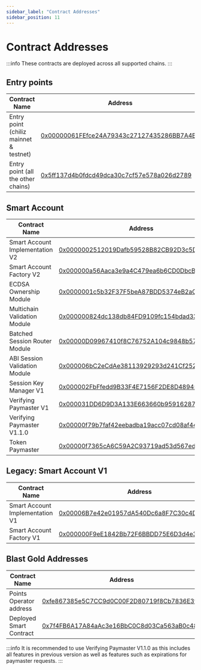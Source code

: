 ```yaml
---
sidebar_label: "Contract Addresses"
sidebar_position: 11
---
```


# Contract Addresses

:::info
These contracts are deployed across all supported chains.
:::

## Entry points

| Contract Name                   | Address                                    |
| ------------------------------- | ------------------------------------------ |
| Entry point (chiliz mainnet & testnet) | [0x00000061FEfce24A79343c27127435286BB7A4E1](https://scan.chiliz.com/address/0x00000061FEfce24A79343c27127435286BB7A4E1/contracts#address-tabs) |
| Entry point (all the other chains)      | [0x5ff137d4b0fdcd49dca30c7cf57e578a026d2789](https://contractscan.xyz/contract/0x5ff137d4b0fdcd49dca30c7cf57e578a026d2789) |

## Smart Account

| Contract Name                   | Address                                    |
| ------------------------------- | ------------------------------------------ |
| Smart Account Implementation V2 | [0x0000002512019Dafb59528B82CB92D3c5D2423aC](https://contractscan.xyz/contract/0x0000002512019dafb59528b82cb92d3c5d2423ac) |
| Smart Account Factory V2        | [0x000000a56Aaca3e9a4C479ea6b6CD0DbcB6634F5](https://contractscan.xyz/contract/0x000000a56aaca3e9a4c479ea6b6cd0dbcb6634f5) |
| ECDSA Ownership Module          | [0x0000001c5b32F37F5beA87BDD5374eB2aC54eA8e](https://contractscan.xyz/contract/0x0000001c5b32f37f5bea87bdd5374eb2ac54ea8e) |
| Multichain Validation Module    | [0x000000824dc138db84FD9109fc154bdad332Aa8E](https://contractscan.xyz/contract/0x000000824dc138db84fd9109fc154bdad332aa8e) |
| Batched Session Router Module   | [0x00000D09967410f8C76752A104c9848b57ebba55](https://contractscan.xyz/contract/0x00000d09967410f8c76752a104c9848b57ebba55) |
| ABI Session Validation Module   | [0x000006bC2eCdAe38113929293d241Cf252D91861](https://contractscan.xyz/contract/0x000006bc2ecdae38113929293d241cf252d91861) |
| Session Key Manager V1          | [0x000002FbFfedd9B33F4E7156F2DE8D48945E7489](https://contractscan.xyz/contract/0x000002fbffedd9b33f4e7156f2de8d48945e7489) |
| Verifying Paymaster V1          | [0x000031DD6D9D3A133E663660b959162870D755D4](https://contractscan.xyz/contract/0x000031dd6d9d3a133e663660b959162870d755d4) |
| Verifying Paymaster V1.1.0      | [0x00000f79b7faf42eebadba19acc07cd08af44789](https://contractscan.xyz/contract/0x00000f79b7faf42eebadba19acc07cd08af44789) |
| Token Paymaster                 | [0x00000f7365cA6C59A2C93719ad53d567ed49c14C](https://contractscan.xyz/contract/0x00000f7365ca6c59a2c93719ad53d567ed49c14c) |

## Legacy: Smart Account V1

| Contract Name                | Address                                    |
| ---------------------------- | ------------------------------------------ |
| Smart Account Implementation V1 | [0x00006B7e42e01957dA540Dc6a8F7C30c4D816af5](https://contractscan.xyz/contract/0x00006b7e42e01957da540dc6a8f7c30c4d816af5) |
| Smart Account Factory V1        | [0x000000F9eE1842Bb72F6BBDD75E6D3d4e3e9594C](https://contractscan.xyz/contract/0x000000f9ee1842bb72f6bbdd75e6d3d4e3e9594c) |

## Blast Gold Addresses

| Contract Name                | Address                                    |
| ---------------------------- | ------------------------------------------ |
| Points Operator address | [0xfe867385e5C7CC9d0C00F2D80719f8Cb7836E3f2](https://blastscan.io/address/0xfe867385e5C7CC9d0C00F2D80719f8Cb7836E3f2) |
| Deployed Smart Contract | [0x7f4FB6A17A84aAc3e16BbC0C8d03Ca563aB0c483](https://blastscan.io/address/0x7f4FB6A17A84aAc3e16BbC0C8d03Ca563aB0c483) |
<!-- Chirag to confirm
| Gas Estimator                | 0x984a2441A196bf03d85fce4fe8c7A211249eDaAf |
| Decoder                      | 0x8acd02fe897e5a98f5287Be9ee95d5feE74311B0 |
| Multisend                    | 0x072B87Dc4C439AD75748EA73cb120e06ee000E8a |
| Multisend Call Only          | 0xd34C0841a14Cd53428930D4E0b76ea2406603B00 |
| Verifying Paymaster V1       | 0x000031DD6D9D3A133E663660b959162870D755D4 |
| Verifying Paymaster V1.1.0   | 0x00000f79b7faf42eebadba19acc07cd08af44789 |
| Token Paymaster              | 0x00000f7365cA6C59A2C93719ad53d567ed49c14C |
-->

:::info
It is recommended to use Verifying Paymaster V1.1.0 as this includes all features in previous version as well as features such as expirations for paymaster requests.
:::
